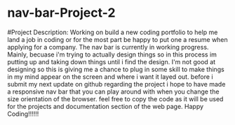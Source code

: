 # nav-bar-Project-2

#Project Description:
Working on build a new coding portfolio to help me land a job in coding or for the most part be happy to put one a resume when applying for a company. The nav bar is currently in working progress. Mainly, becuase i'm trying to actually design things so in this process im putting up and taking down things until i find the design. I'm not good at designing so this is giving me a chance to plug in some skill to make things in my mind appear on the screen and where i want it layed out. before i submit my next update on github regarding the project i hope to have made a responsive nav bar that you can play around with when you change the size orientation of the browser. feel free to copy the code as it will be used for the projects and documentation section of the web page. Happy Coding!!!!!!
